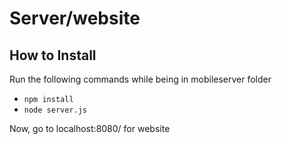 # Server/website




## How to Install




Run the following commands while being in mobileserver folder

- `npm install`
- `node server.js`

Now, go to localhost:8080/ for website
